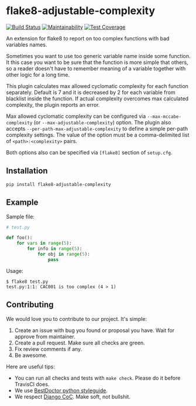 # flake8-adjustable-complexity

[![Build Status](https://travis-ci.org/best-doctor/flake8-adjustable-complexity.svg?branch=master)](https://travis-ci.org/best-doctor/flake8-adjustable-complexity)
[![Maintainability](https://api.codeclimate.com/v1/badges/544649e16b4cf6645ad3/maintainability)](https://codeclimate.com/github/best-doctor/flake8-adjustable-complexity/maintainability)
[![Test Coverage](https://api.codeclimate.com/v1/badges/544649e16b4cf6645ad3/test_coverage)](https://codeclimate.com/github/best-doctor/flake8-adjustable-complexity/test_coverage)

An extension for flake8 to report on too complex functions with bad variables names.

Sometimes you want to use too generic variable name inside some function.
It this case you want to be sure that the function is more simple that
others, so a reader doesn't have to remember meaning of a variable
together with other logic for a long time.

This plugin calculates max allowed cyclomatic complexity for each function
separately. Default is 7 and it is decreased by 2 for each variable from
blacklist inside the function. If actual complexity overcomes max calculated
complexity, the plugin reports an error.

Max allowed cyclomatic complexity can be configured via
`--max-mccabe-complexity` (or `--max-adjustable-complexity`) option. The plugin
also accepts `--per-path-max-adjustable-complexity` to define a simple per-path
complexity settings. The value of the option must be a comma-delimited list
of `<path>:<complexity>` pairs.

Both options also can be specified via `[flake8]` section of `setup.cfg`.

## Installation

```terminal
pip install flake8-adjustable-complexity
```

## Example

Sample file:

```python
# test.py

def foo():
    for vars in range(5):
        for info in range(5):
            for obj in range(5):
                pass
```

Usage:

```terminal
$ flake8 test.py
test.py:1:1: CAC001 is too complex (4 > 1)
```

## Contributing

We would love you to contribute to our project. It's simple:

1. Create an issue with bug you found or proposal you have.
   Wait for approve from maintainer.
1. Create a pull request. Make sure all checks are green.
1. Fix review comments if any.
1. Be awesome.

Here are useful tips:

- You can run all checks and tests with `make check`.
  Please do it before TravisCI does.
- We use [BestDoctor python styleguide](https://github.com/best-doctor/guides/blob/master/guides/en/python_styleguide.md).
- We respect [Django CoC](https://www.djangoproject.com/conduct/).
  Make soft, not bullshit.
